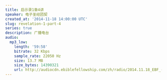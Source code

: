 ```yaml
---
title: 启示录1章4讲
speaker: 电子圣经团契
created_at: '2014-11-18 14:00:00 UTC'
slug: revelation-1-part-4
series: true
description: 广播电台
audio:
  mp3_low:
    length: '59:58'
    bitrate: 32 Kbps
    sample_rate: 22050 Hz
    size: 13.7 MB
    size_bytes: 14390321
    url: http://audiocdn.ebiblefellowship.com/zh/radio/2014.11.18_EBF_-_Revelation_1_Part_4.mp3
---
```

